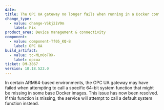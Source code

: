 ```yaml
---
date: 
title: The OPC UA gateway no longer fails when running in a Docker container that lacks specific 64-bit system functions
change_type:
  - value: change-VSkj2iV9m
    label: Fix
product_area: Device management & connectivity
component:
  - value: component-Tf05_KQ-B
    label: OPC UA
build_artifact:
  - value: tc-MLn0oFRX-
    label: opcua
ticket: DM-3867
version: 10.18.523.0
---
```

In certain ARM64-based environments, the OPC UA gateway may have failed when attempting to call a specific 64-bit system function that might be missing in some base Docker images. This issue has now been resolved. If this function is missing, the service will attempt to call a default system function instead.